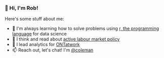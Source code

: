 ### 👋 Hi, I'm Rob!

<!--
**colemanrob/colemanrob** is a ✨ _special_ ✨ repository because its `README.md` (this file) appears on your GitHub profile.

Here are some ideas to get you started:

- 🔭 I’m currently working on ...
- 🌱 I’m currently learning ...
- 👯 I’m looking to collaborate on ...
- 🤔 I’m looking for help with ...
- 💬 Ask me about ...
- 📫 How to reach me: ...
- 😄 Pronouns: ...
- ⚡ Fun fact: ...
-->

Here's some stuff about me:

- 🌱 I'm always learning how to solve problems using [r, the programming language](https://www.r-project.org/) for data science
- 🤔 I think and read about [active labour market policy](https://en.wikipedia.org/wiki/Active_labour_market_policies)
- 🔭 I lead analytics for [ONTatwork](https://twitter.com/ONTatwork)
- 📫 Reach out, let's chat!  I'm [@coleman](https://twitter.com/coleman)
